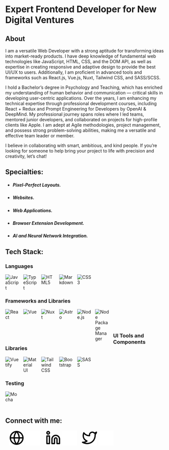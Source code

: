 # Expert Frontend Developer for New Digital Ventures

## About
I am a versatile Web Developer with a strong aptitude for transforming ideas into market-ready products. I have deep knowledge of fundamental web technologies like JavaScript, HTML, CSS, and the DOM API, as well as expertise in creating responsive and adaptive design to provide the best UI/UX to users. Additionally, I am proficient in advanced tools and frameworks such as React.js, Vue.js, Nuxt, Tailwind CSS, and SASS/SCSS.

I hold a Bachelor’s degree in Psychology and Teaching, which has enriched my understanding of human behavior and communication — critical skills in developing user-centric applications. Over the years, I am enhancing my technical expertise through professional development courses, including React + Redux and Prompt Engineering for Developers by OpenAI & DeepMind. My professional journey spans roles where I led teams, mentored junior developers, and collaborated on projects for high-profile clients like Apple. I am adept at Agile methodologies, project management, and possess strong problem-solving abilities, making me a versatile and effective team leader or member.

I believe in collaborating with smart, ambitious, and kind people. If you’re looking for someone to help bring your project to life with precision and creativity, let’s chat!

## Specialties:
- ##### Pixel-Perfect Layouts.
- ##### Websites.
- ##### Web Applications.
- ##### Browser Extension Development.
- ##### AI and Neural Network Integration.

## Tech Stack:

### Languages
<img align="left" alt="JavaScript" src="https://cdn.jsdelivr.net/gh/devicons/devicon@latest/icons/javascript/javascript-original.svg" style="width: 45px;padding-right:12px;" />
<img align="left" alt="TypeScript" src="https://cdn.jsdelivr.net/gh/devicons/devicon@latest/icons/typescript/typescript-original.svg" style="width: 45px;padding-right:12px;" />
<img align="left" alt="HTML5" src="https://cdn.jsdelivr.net/gh/devicons/devicon@latest/icons/html5/html5-original-wordmark.svg" style="width: 45px;padding-right:12px;" />
<img align="left" alt="Markdown" src="https://cdn.jsdelivr.net/gh/devicons/devicon@latest/icons/markdown/markdown-original.svg" style="width: 45px;padding-right:12px;" />
<img align="left" alt="CSS3" src="https://cdn.jsdelivr.net/gh/devicons/devicon@latest/icons/css3/css3-original-wordmark.svg" style="width: 45px;padding-right:12px;" />
<br><br><br>

### Frameworks and Libraries
<img align="left" alt="React" src="https://cdn.jsdelivr.net/gh/devicons/devicon@latest/icons/react/react-original-wordmark.svg" style="width: 45px;padding-right:12px;" />
<img align="left" alt="Vue" src="https://cdn.jsdelivr.net/gh/devicons/devicon@latest/icons/vuejs/vuejs-original-wordmark.svg" style="width: 45px;padding-right:12px;" />
<img align="left" alt="Nuxt" src="https://cdn.jsdelivr.net/gh/devicons/devicon@latest/icons/nuxtjs/nuxtjs-original-wordmark.svg" style="width: 45px;padding-right:12px;" />
<img align="left" alt="Astro" src="https://cdn.jsdelivr.net/gh/devicons/devicon@latest/icons/astro/astro-original-wordmark.svg" style="width: 45px;padding-right:12px;" />
<img align="left" alt="Node.js" src="https://cdn.jsdelivr.net/gh/devicons/devicon@latest/icons/nodejs/nodejs-original-wordmark.svg" style="width: 45px;padding-right:12px;" />
<img align="left" alt="Node Package Manager" src="https://cdn.jsdelivr.net/gh/devicons/devicon@latest/icons/npm/npm-original-wordmark.svg" style="width:45px;padding-right:12px;" />
<br><br><br>

### UI Tools and Components Libraries
<img align="left" alt="Vuetify" src="https://cdn.jsdelivr.net/gh/devicons/devicon@latest/icons/vuetify/vuetify-original.svg" style="width:45px;padding-right:12px;" />
<img align="left" alt="Material UI" src="https://cdn.jsdelivr.net/gh/devicons/devicon@latest/icons/materialui/materialui-original.svg" style="width:45px;padding-right:12px;" />
<img align="left" alt="Tailwind CSS" src="https://cdn.jsdelivr.net/gh/devicons/devicon@latest/icons/tailwindcss/tailwindcss-plain-wordmark.svg" style="width:45px;padding-right:12px;" />
<img align="left" alt="Bootstrap" src="https://cdn.jsdelivr.net/gh/devicons/devicon@latest/icons/bootstrap/bootstrap-original-wordmark.svg" style="width:45px;padding-right:12px;" />
<img align="left" alt="SASS" src="https://cdn.jsdelivr.net/gh/devicons/devicon@latest/icons/sass/sass-original.svg" style="width:45px;padding-right:12px;" />
<br><br><br>

### Testing
<img align="left" alt="Mocha" src="https://cdn.jsdelivr.net/gh/devicons/devicon@latest/icons/mocha/mocha-original.svg" style="width:45px;padding-right:12px;" />
<br><br><br>

## Connect with me:

&nbsp;&nbsp;
[![website](./img/globe-light.svg)](https://apalevich.com#gh-light-mode-only)
[![website](./img/globe-dark.svg)](https://apalevich.com#gh-dark-mode-only)
&nbsp;&nbsp;
[![website](./img/linkedin-light.svg)](https://linkedin.com/in/apalevich#gh-light-mode-only)
[![website](./img/linkedin-dark.svg)](https://linkedin.com/in/apalevich#gh-dark-mode-only)
&nbsp;&nbsp;
[![website](./img/twitter-light.svg)](https://twitter.com/apalevich#gh-light-mode-only)
[![website](./img/twitter-dark.svg)](https://twitter.com/apalevich#gh-dark-mode-only)
&nbsp;&nbsp;
<br>
